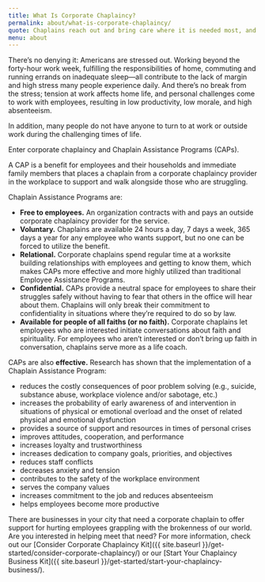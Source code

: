 ```yaml
---
title: What Is Corporate Chaplaincy?
permalink: about/what-is-corporate-chaplaincy/
quote: Chaplains reach out and bring care where it is needed most, and where it can make a meaningful difference.
menu: about
---
```

There&#8217;s no denying it: Americans are stressed out. Working beyond the forty-hour work week, fulfilling the responsibilities of home, commuting and running errands on inadequate sleep—all contribute to the lack of margin and high stress many people experience daily. And there&#8217;s no break from the stress; tension at work affects home life, and personal challenges come to work with employees, resulting in low productivity, low morale, and high absenteeism.

In addition, many people do not have anyone to turn to at work or outside work during the challenging times of life.

Enter corporate chaplaincy and Chaplain Assistance Programs (CAPs).

A CAP is a benefit for employees and their households and immediate family members that places a chaplain from a corporate chaplaincy provider in the workplace to support and walk alongside those who are struggling.

Chaplain Assistance Programs are:

* **Free to employees.** An organization contracts with and pays an outside corporate chaplaincy provider for the service.
* **Voluntary.** Chaplains are available 24 hours a day, 7 days a week, 365 days a year for any employee who wants support, but no one can be forced to utilize the benefit.
* **Relational.** Corporate chaplains spend regular time at a worksite building relationships with employees and getting to know them, which makes CAPs more effective and more highly utilized than traditional Employee Assistance Programs.
* **Confidential.** CAPs provide a neutral space for employees to share their struggles safely without having to fear that others in the office will hear about them. Chaplains will only break their commitment to confidentiality in situations where they’re required to do so by law.
* **Available for people of all faiths (or no faith).** Corporate chaplains let employees who are interested initiate conversations about faith and spirituality. For employees who aren’t interested or don’t bring up faith in conversation, chaplains serve more as a life coach.

CAPs are also **effective.** Research has shown that the implementation of a Chaplain Assistance Program:

* reduces the costly consequences of poor problem solving (e.g., suicide, substance abuse, workplace violence and/or sabotage, etc.)
* increases the probability of early awareness of and intervention in situations of physical or emotional overload and the onset of related physical and emotional dysfunction
* provides a source of support and resources in times of personal crises
* improves attitudes, cooperation, and performance
* increases loyalty and trustworthiness
* increases dedication to company goals, priorities, and objectives
* reduces staff conflicts
* decreases anxiety and tension
* contributes to the safety of the workplace environment
* serves the company values
* increases commitment to the job and reduces absenteeism
* helps employees become more productive

There are businesses in your city that need a corporate chaplain to offer support for hurting employees grappling with the brokenness of our world. Are you interested in helping meet that need? For more information, check out our [Consider Corporate Chaplaincy Kit]({{ site.baseurl }}/get-started/consider-corporate-chaplaincy/) or our [Start Your Chaplaincy Business Kit]({{ site.baseurl }}/get-started/start-your-chaplaincy-business/).

